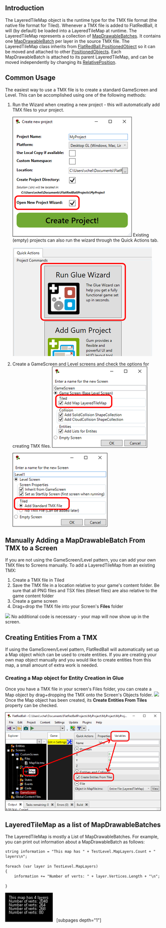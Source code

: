 ## Introduction

The LayeredTileMap object is the runtime type for the TMX file format (the native file format for Tiled). Whenever a TMX file is added to FlatRedBall, it will (by default) be loaded into a LayeredTileMap at runtime. The LayeredTileMap represents a collection of [MapDrawableBatches](/frb/docs/index.php?title=Glue:GlueVault:Component_Pages:Tile_Graphics_Plugin:MapDrawableBatch "Glue:GlueVault:Component Pages:Tile Graphics Plugin:MapDrawableBatch"). It contains one [MapDrawableBatch](/frb/docs/index.php?title=Glue:GlueVault:Component_Pages:Tile_Graphics_Plugin:MapDrawableBatch "Glue:GlueVault:Component Pages:Tile Graphics Plugin:MapDrawableBatch") per layer in the source TMX file. The LayeredTileMap class inherits from [FlatRedBall.PositionedObject](/frb/docs/index.php?title=FlatRedBall.PositionedObject "FlatRedBall.PositionedObject") so it can be moved and attached to other [PositionedObjects](/frb/docs/index.php?title=FlatRedBall.PositionedObject "FlatRedBall.PositionedObject"). Each MapDrawableBatch is attached to its parent LayeredTileMap, and can be moved independently by changing its [RelativePosition](/frb/docs/index.php?title=FlatRedBall.PositionedObject.RelativePosition "FlatRedBall.PositionedObject.RelativePosition").

## Common Usage

The easiest way to use a TMX file is to create a standard GameScreen and Level. This can be accomplished using one of the following methods:

1.  Run the Wizard when creating a new project - this will automatically add TMX files to your project.

    ![](/media/2021-10-img_6166edc84073b.png) Existing (empty) projects can also run the wizard through the Quick Actions tab.

    ![](/media/2021-10-img_6166ee164da74.png)

2.  Create a GameScreen and Level screens and check the options for creating TMX files. ![](/media/2021-10-img_6166ee3ba4c28.png)

    ![](/media/2021-10-img_6166ee644e2ae.png)

## Manually Adding a MapDrawableBatch From TMX to a Screen

If you are not using the GameScreen/Level pattern, you can add your own TMX files to Screens manually. To add a LayeredTileMap from an existing TMX:

1.  Create a TMX file in Tiled
2.  Save the TMX file in a location relative to your game's content folder. Be sure that all PNG files and TSX files (tileset files) are also relative to the game content folder
3.  Create a game screen
4.  Drag+drop the TMX file into your Screen's **Files** folder

[![](/wp-content/uploads/2016/01/2020_February_04_172542.gif)](/wp-content/uploads/2016/01/2020_February_04_172542.gif) No additional code is necessary - your map will now show up in the screen.

## Creating Entities From a TMX

If using the GameScreen/Level pattern, FlatRedBall will automatically set up a Map object which can be used to create entities. If you are creating your own map object manually and you would like to create entities from this map, a small amount of extra work is needed.

### Creating a Map object for Entity Creation in Glue

Once you have a TMX file in your screen's Files folder, you can create a Map object by drag+dropping the TMX onto the Screen's Objects folder. [![](/wp-content/uploads/2016/01/13_08-39-26.gif)](/wp-content/uploads/2016/01/13_08-39-26.gif) Once the Map object has been created, its **Create Entities From Tiles** property can be checked.

![](/media/2021-10-img_6166f03c272a0.png)

## LayeredTileMap as a list of MapDrawableBatches

The LayeredTileMap is mostly a List of MapDrawableBatches. For example, you can print out information about a MapDrawableBatch as follows:

    string information = "This map has " + TestLevel.MapLayers.Count + " layers\n";

    foreach (var layer in TestLevel.MapLayers)
    {
        information += "Number of verts: " + layer.Vertices.Length + "\n";

    }

![MapLayerInfo.PNG](/media/migrated_media-MapLayerInfo.PNG)   \[subpages depth="1"\]

